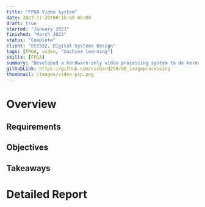```yaml
---
title: "FPGA Video System"
date: 2023-11-20T00:16:59-05:00
draft: true
started: "January 2023"
finished: "March 2023"
status: "Complete"
client: "ECE532, Digital Systems Design"
tags: [FPGA, video, "machine learning"]
skills: [FPGA]
summary: "Developed a hardware-only video processing system to do kernel operations on a live video feed, including a primitive number detection system."
githubLink: https://github.com/richard259/G6_imageprocessing
thumbnail: /images/video-pip.png
---
```


# Overview



## Requirements

## Objectives

## Takeaways

# Detailed Report


